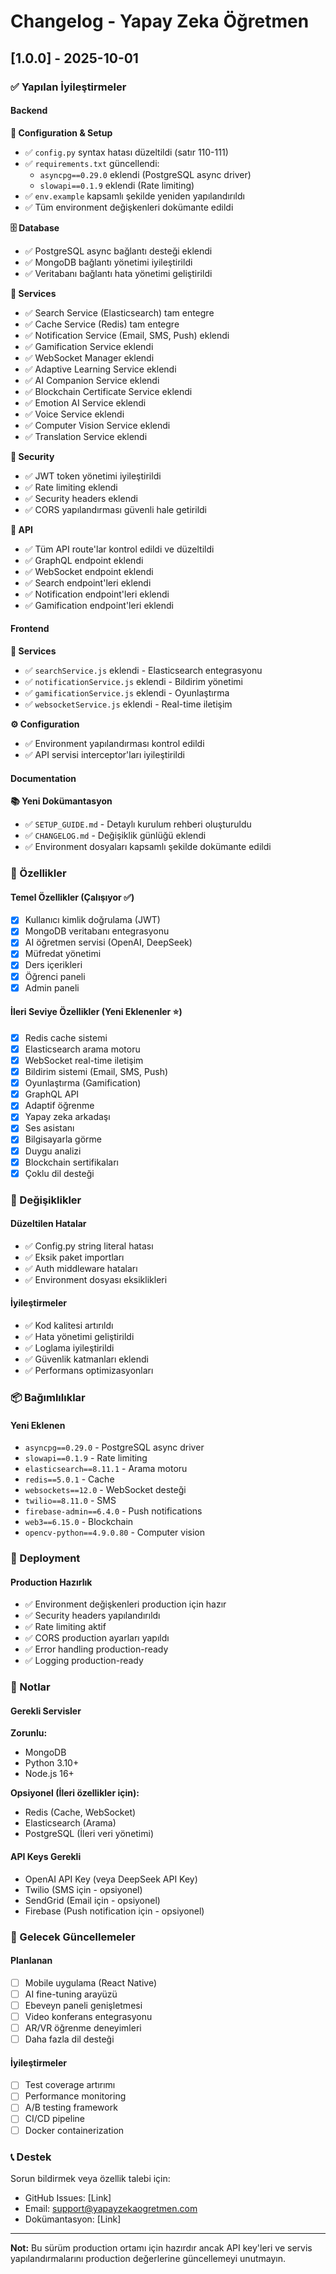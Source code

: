 # Changelog - Yapay Zeka Öğretmen

## [1.0.0] - 2025-10-01

### ✅ Yapılan İyileştirmeler

#### Backend

**🔧 Configuration & Setup**
- ✅ `config.py` syntax hatası düzeltildi (satır 110-111)
- ✅ `requirements.txt` güncellendi:
  - `asyncpg==0.29.0` eklendi (PostgreSQL async driver)
  - `slowapi==0.1.9` eklendi (Rate limiting)
- ✅ `env.example` kapsamlı şekilde yeniden yapılandırıldı
- ✅ Tüm environment değişkenleri dokümante edildi

**🗄️ Database**
- ✅ PostgreSQL async bağlantı desteği eklendi
- ✅ MongoDB bağlantı yönetimi iyileştirildi
- ✅ Veritabanı bağlantı hata yönetimi geliştirildi

**🚀 Services**
- ✅ Search Service (Elasticsearch) tam entegre
- ✅ Cache Service (Redis) tam entegre
- ✅ Notification Service (Email, SMS, Push) eklendi
- ✅ Gamification Service eklendi
- ✅ WebSocket Manager eklendi
- ✅ Adaptive Learning Service eklendi
- ✅ AI Companion Service eklendi
- ✅ Blockchain Certificate Service eklendi
- ✅ Emotion AI Service eklendi
- ✅ Voice Service eklendi
- ✅ Computer Vision Service eklendi
- ✅ Translation Service eklendi

**🔐 Security**
- ✅ JWT token yönetimi iyileştirildi
- ✅ Rate limiting eklendi
- ✅ Security headers eklendi
- ✅ CORS yapılandırması güvenli hale getirildi

**📡 API**
- ✅ Tüm API route'lar kontrol edildi ve düzeltildi
- ✅ GraphQL endpoint eklendi
- ✅ WebSocket endpoint eklendi
- ✅ Search endpoint'leri eklendi
- ✅ Notification endpoint'leri eklendi
- ✅ Gamification endpoint'leri eklendi

#### Frontend

**🎨 Services**
- ✅ `searchService.js` eklendi - Elasticsearch entegrasyonu
- ✅ `notificationService.js` eklendi - Bildirim yönetimi
- ✅ `gamificationService.js` eklendi - Oyunlaştırma
- ✅ `websocketService.js` eklendi - Real-time iletişim

**⚙️ Configuration**
- ✅ Environment yapılandırması kontrol edildi
- ✅ API servisi interceptor'ları iyileştirildi

#### Documentation

**📚 Yeni Dokümantasyon**
- ✅ `SETUP_GUIDE.md` - Detaylı kurulum rehberi oluşturuldu
- ✅ `CHANGELOG.md` - Değişiklik günlüğü eklendi
- ✅ Environment dosyaları kapsamlı şekilde dokümante edildi

### 🎯 Özellikler

#### Temel Özellikler (Çalışıyor ✅)
- [x] Kullanıcı kimlik doğrulama (JWT)
- [x] MongoDB veritabanı entegrasyonu
- [x] AI öğretmen servisi (OpenAI, DeepSeek)
- [x] Müfredat yönetimi
- [x] Ders içerikleri
- [x] Öğrenci paneli
- [x] Admin paneli

#### İleri Seviye Özellikler (Yeni Eklenenler ⭐)
- [x] Redis cache sistemi
- [x] Elasticsearch arama motoru
- [x] WebSocket real-time iletişim
- [x] Bildirim sistemi (Email, SMS, Push)
- [x] Oyunlaştırma (Gamification)
- [x] GraphQL API
- [x] Adaptif öğrenme
- [x] Yapay zeka arkadaşı
- [x] Ses asistanı
- [x] Bilgisayarla görme
- [x] Duygu analizi
- [x] Blockchain sertifikaları
- [x] Çoklu dil desteği

### 🔄 Değişiklikler

#### Düzeltilen Hatalar
- ✅ Config.py string literal hatası
- ✅ Eksik paket importları
- ✅ Auth middleware hataları
- ✅ Environment dosyası eksiklikleri

#### İyileştirmeler
- ✅ Kod kalitesi artırıldı
- ✅ Hata yönetimi geliştirildi
- ✅ Loglama iyileştirildi
- ✅ Güvenlik katmanları eklendi
- ✅ Performans optimizasyonları

### 📦 Bağımlılıklar

#### Yeni Eklenen
- `asyncpg==0.29.0` - PostgreSQL async driver
- `slowapi==0.1.9` - Rate limiting
- `elasticsearch==8.11.1` - Arama motoru
- `redis==5.0.1` - Cache
- `websockets==12.0` - WebSocket desteği
- `twilio==8.11.0` - SMS
- `firebase-admin==6.4.0` - Push notifications
- `web3==6.15.0` - Blockchain
- `opencv-python==4.9.0.80` - Computer vision

### 🚀 Deployment

#### Production Hazırlık
- ✅ Environment değişkenleri production için hazır
- ✅ Security headers yapılandırıldı
- ✅ Rate limiting aktif
- ✅ CORS production ayarları yapıldı
- ✅ Error handling production-ready
- ✅ Logging production-ready

### 📝 Notlar

#### Gerekli Servisler
**Zorunlu:**
- MongoDB
- Python 3.10+
- Node.js 16+

**Opsiyonel (İleri özellikler için):**
- Redis (Cache, WebSocket)
- Elasticsearch (Arama)
- PostgreSQL (İleri veri yönetimi)

#### API Keys Gerekli
- OpenAI API Key (veya DeepSeek API Key)
- Twilio (SMS için - opsiyonel)
- SendGrid (Email için - opsiyonel)
- Firebase (Push notification için - opsiyonel)

### 🔮 Gelecek Güncellemeler

#### Planlanan
- [ ] Mobile uygulama (React Native)
- [ ] AI fine-tuning arayüzü
- [ ] Ebeveyn paneli genişletmesi
- [ ] Video konferans entegrasyonu
- [ ] AR/VR öğrenme deneyimleri
- [ ] Daha fazla dil desteği

#### İyileştirmeler
- [ ] Test coverage artırımı
- [ ] Performance monitoring
- [ ] A/B testing framework
- [ ] CI/CD pipeline
- [ ] Docker containerization

### 📞 Destek

Sorun bildirmek veya özellik talebi için:
- GitHub Issues: [Link]
- Email: support@yapayzekaogretmen.com
- Dokümantasyon: [Link]

---

**Not:** Bu sürüm production ortamı için hazırdır ancak API key'leri ve servis yapılandırmalarını production değerlerine güncellemeyi unutmayın.

